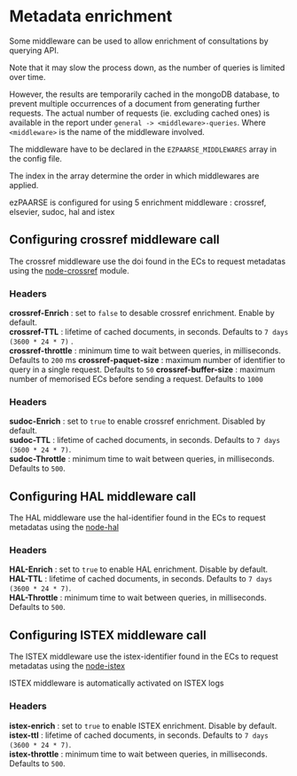 # Metadata enrichment #

Some middleware can be used to allow enrichment of consultations by querying API.

Note that it may slow the process down, as the number of queries is limited over time.

However, the results are temporarily cached in the mongoDB database, to prevent multiple occurrences of a document from generating further requests. The actual number of requests (ie. excluding cached ones) is available in the report under `general -> <middleware>-queries`. Where `<middleware>` is the name of the middleware involved.

The middleware have to be declared in the `EZPAARSE_MIDDLEWARES` array in the config file.

The index in the array determine the order in which middlewares are applied.

ezPAARSE is configured for using 5 enrichment middleware : crossref, elsevier, sudoc, hal and istex

## Configuring crossref middleware call ##

The crossref middleware use the doi found in the ECs to request metadatas using the [node-crossref](https://www.npmjs.com/package/meta-doi) module.

### Headers ###
**crossref-Enrich** : set to `false` to desable crossref enrichment. Enable by default.  
**crossref-TTL** : lifetime of cached documents, in seconds. Defaults to `7 days (3600 * 24 * 7)`
.  
**crossref-throttle** : minimum time to wait between queries, in milliseconds. Defaults to `200` ms
**crossref-paquet-size** : maximum number of identifier to query in a single request. Defaults to `50` 
**crossref-buffer-size** : maximum number of memorised ECs before sending a request. Defaults to `1000`


### Headers ###
**sudoc-Enrich** : set to `true` to enable crossref enrichment. Disabled by default.  
**sudoc-TTL** : lifetime of cached documents, in seconds. Defaults to `7 days (3600 * 24 * 7)`.  
**sudoc-Throttle** : minimum time to wait between queries, in milliseconds. Defaults to `500`.  

## Configuring HAL middleware call ##

The HAL middleware use the hal-identifier found in the ECs to request metadatas using the [node-hal](https://www.npmjs.com/package/methal)

### Headers ###
**HAL-Enrich** : set to `true` to enable HAL enrichment. Disable by default.  
**HAL-TTL** : lifetime of cached documents, in seconds. Defaults to `7 days (3600 * 24 * 7)`.  
**HAL-Throttle** : minimum time to wait between queries, in milliseconds. Defaults to `500`.  

## Configuring ISTEX middleware call ##

The ISTEX middleware use the istex-identifier found in the ECs to request metadatas using the [node-istex](hhttps://www.npmjs.com/package/node-istex)

ISTEX middleware is automatically activated on ISTEX logs

### Headers ###
**istex-enrich** : set to `true` to enable ISTEX enrichment. Disable by default.  
**istex-ttl** : lifetime of cached documents, in seconds. Defaults to `7 days (3600 * 24 * 7)`.  
**istex-throttle** : minimum time to wait between queries, in milliseconds. Defaults to `500`. 